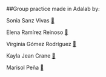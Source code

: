 ##Group practice made in Adalab by:

Sonia Sanz Vivas [🔗](https://github.com/Sonia-SV)

Elena Ramírez Reinoso [🔗](https://github.com/erreinoso)

Virginia Gómez Rodríguez [🔗](https://github.com/VirginiaGomezR)

Kayla Jean Crane [🔗](https://github.com/kaylacrane)

Marisol Peña [🔗](https://github.com/masopego)
